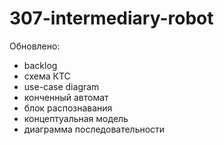 # 307-intermediary-robot
Обновлено: 
+ backlog
+ схема КТС
+ use-case diagram
+ конченный автомат
+ блок распознавания
+ концептуальная модель
+ диаграмма последовательности
